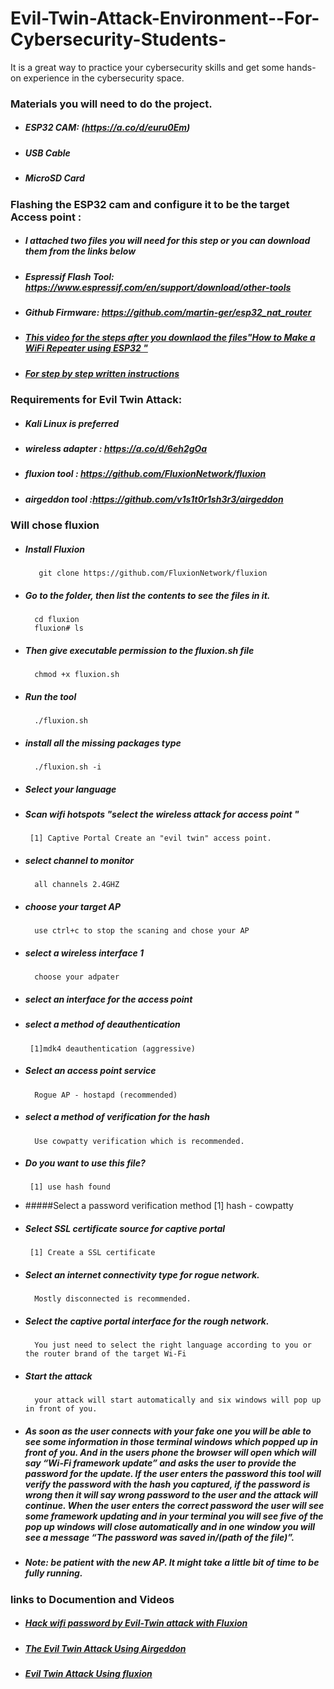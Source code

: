 # Evil-Twin-Attack-Environment--For-Cybersecurity-Students-
It is a great way to practice your cybersecurity skills and get some hands-on experience in the cybersecurity space.




### Materials you will need to do the project.
* ##### ESP32 CAM: (https://a.co/d/euru0Em)          
* ##### USB Cable
* ##### MicroSD Card

### Flashing the ESP32 cam and configure it to be the target Access point : 
* ##### I attached two files you will need for this step or you can download them from the links below 
* ##### Espressif Flash Tool: https://www.espressif.com/en/support/download/other-tools
* ##### Github Firmware: https://github.com/martin-ger/esp32_nat_router
* ##### [This video for the steps after you downlaod the files"How to Make a WiFi Repeater using ESP32 "](https://youtu.be/BP1Dz66faf4)
* ##### [For step by step written instructions](https://theiotprojects.com/portable-esp32-wifi-repeater/)

### Requirements for Evil Twin Attack: 
* ##### Kali Linux is preferred
* ##### wireless adapter : https://a.co/d/6eh2gOa
* ##### fluxion tool : https://github.com/FluxionNetwork/fluxion
* ##### airgeddon tool :https://github.com/v1s1t0r1sh3r3/airgeddon

### Will chose fluxion 
* #####  Install Fluxion
         git clone https://github.com/FluxionNetwork/fluxion
* ##### Go to the folder, then list the contents to see the files in it.
        cd fluxion
        fluxion# ls
* ##### Then give executable permission to the fluxion.sh file
        chmod +x fluxion.sh
* ##### Run the tool
        ./fluxion.sh
* ##### install all the missing packages type 
        ./fluxion.sh -i
* ##### Select your language 
* ##### Scan wifi hotspots "select the wireless attack for access point "
       [1] Captive Portal Create an "evil twin" access point.
* ##### select channel to monitor 
        all channels 2.4GHZ 
* ##### choose your target AP 
        use ctrl+c to stop the scaning and chose your AP
* ##### select a wireless interface 1
        choose your adpater
* ##### select an interface for the access point
* ##### select a method of deauthentication 
       [1]mdk4 deauthentication (aggressive)
* #####  Select an access point service
        Rogue AP - hostapd (recommended)
* ##### select a method of verification for the hash
        Use cowpatty verification which is recommended. 
* ##### Do you want to use this file?  
       [1] use hash found
* #####Select a password verification method 
       [1] hash - cowpatty
* ##### Select SSL certificate source for captive portal
       [1] Create a SSL certificate
* ##### Select an internet connectivity type for rogue network.
        Mostly disconnected is recommended.
* ##### Select the captive portal interface for the rough network.
        You just need to select the right language according to you or the router brand of the target Wi-Fi
* ##### Start the attack
        your attack will start automatically and six windows will pop up in front of you. 
* #####  As soon as the user connects with your fake one you will be able to see some information in those terminal windows which popped up in front of            you. And in the users phone the browser will open which will say “Wi-Fi framework update” and asks the user to provide the password for the              update. If the user enters the password this tool will verify the password with the hash you captured, if the password is wrong then it will say          wrong password to the user and the attack will continue. When the user enters the correct password the user will see some framework updating and          in your terminal you will see five of the pop up windows will close automatically and in one window you will see a message “The password was              saved in/(path of the file)”.
* ##### Note: be patient with the new AP. It might take a little bit of time to be fully running.

### links to Documention and Videos

* ##### [Hack wifi password by Evil-Twin attack with Fluxion ](https://anirbanroy.co.in/hack-wifi-password-by-evil-twin-attack-with-fluxion/)

* ##### [The Evil Twin Attack Using Airgeddon ](https://youtu.be/t4ZfZTNwOZE)

* ##### [ Evil Twin Attack Using fluxion ](https://youtu.be/BAPcSzr3W9I)

